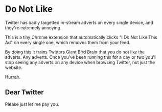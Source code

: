 Do Not Like
===========

Twitter has badly targetted in-stream adverts on every single device, and they're extremely annoying.

This is a tiny Chrome extension that automatically clicks "I Do Not Like This Ad" on every single one, which removes them from your feed.

By doing this it trains Twitters Giant Bird Brain that you do not like the adverts. Any adverts. Once you've been running this for a day or two you'll stop seeing any adverts on any device when browsing Twitter, not just the website.

Hurrah.

Dear Twitter
------------

Please just let me pay you.
